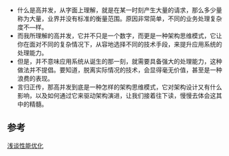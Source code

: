 - 什么是高并发，从字面上理解，就是在某一时刻产生大量的请求，那么多少量称为大量，业界并没有标准的衡量范围。原因非常简单，不同的业务处理复杂度不—样。
- 而我所理解的高并发，它并不只是一个数字，而更是一种架构思维模式，它让你在面对不同的复杂情况下，从容地选择不同的技术手段，来提升应用系统的处理能力。
- 但是，并不意味应用系统从诞生的那一刻，就需要具备强大的处理能力，这种做法并不提倡。要知道，脱离实际情况的技术，会显得毫无价值，甚至是一种浪费的表现。
- 言归正传，那高并发到底是一种怎样的架构思维模式，它对架构设计又有什么影响，以及如何通过它来驱动架构演进，让我们接着往下读，慢慢去体会这其中的精髓。















## 参考

[浅谈性能优化](https://articles.zsxq.com/id_gm2b4dwiqtrv.html)